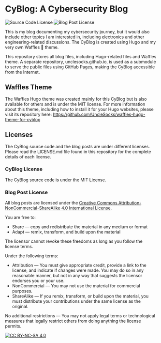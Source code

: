 # CyBlog: A Cybersecurity Blog

![Source Code License](https://img.shields.io/badge/Source%20Code%20License%20-%20MIT%20License%20-%20green) ![Blog Post License](https://img.shields.io/badge/Blog%20Post%20License%20-%20CC%20BY--NC--SA%204.0%20-%20purple)

This is my blog documenting my cybersecurity journey, but it would also include other topics I am interested in, including electronics and other engineering-related discussions. The CyBlog is created using Hugo and my very own Waffles 🧇 theme. 

This repository stores all blog files, including Hugo-related files and Waffles theme. A separate repository, unclesocks.github.io, is used as a submodule to serve the public files using GitHub Pages, making the CyBlog accessible from the Internet.

## Waffles Theme
The Waffles Hugo theme was created mainly for this CyBlog but is also available for others and is under the MIT license. For more information about this theme, including how to install it for your Hugo websites, please visit its repository here: 
https://github.com/UncleSocks/waffles-hugo-theme-for-cyblog

## Licenses
The CyBlog source code and the blog posts are under different licenses. Please read the LICENSE.md file found in this repository for the complete details of each license.
### CyBlog License
The CyBlog source code is under the MIT License. 

### Blog Post License
All blog posts are licensed under the [Creative Commons Attribution-NonCommercial-ShareAlike 4.0 International License][cc-by-nc-sa].

You are free to:
- Share — copy and redistribute the material in any medium or format
- Adapt — remix, transform, and build upon the material
  
The licensor cannot revoke these freedoms as long as you follow the license terms.

Under the following terms:
- Attribution — You must give appropriate credit, provide a link to the license, and indicate if changes were made. You may do so in any reasonable manner, but not in any way that suggests the licensor endorses you or your use.
- NonCommercial — You may not use the material for commercial purposes.
- ShareAlike — If you remix, transform, or build upon the material, you must distribute your contributions under the same license as the original.

No additional restrictions — You may not apply legal terms or technological measures that legally restrict others from doing anything the license permits.

[![CC BY-NC-SA 4.0][cc-by-nc-sa-image]][cc-by-nc-sa]

[cc-by-nc-sa]: http://creativecommons.org/licenses/by-nc-sa/4.0/
[cc-by-nc-sa-image]: https://licensebuttons.net/l/by-nc-sa/4.0/88x31.png

